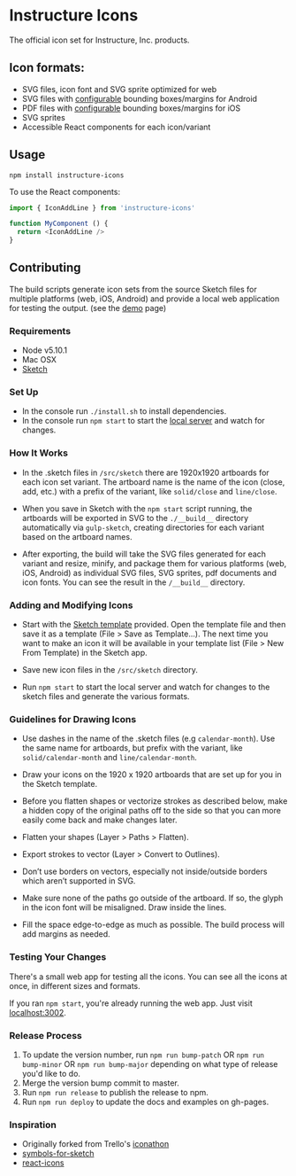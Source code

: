 # Instructure Icons

The official icon set for Instructure, Inc. products.

## Icon formats:

- SVG files, icon font and SVG sprite optimized for web
- SVG files with [configurable](gulpfile.babel.js/config.js) bounding boxes/margins for Android
- PDF files with [configurable](gulpfile.babel.js/config.js) bounding boxes/margins for iOS
- SVG sprites
- Accessible React components for each icon/variant

## Usage

```
npm install instructure-icons
```

To use the React components:

```javascript
import { IconAddLine } from 'instructure-icons'

function MyComponent () {
  return <IconAddLine />
}
```

## Contributing

The build scripts generate icon sets from the source Sketch files for multiple platforms (web, iOS, Android) and provide a local web application for testing the output. (see the [demo](http://instructure.github.io/instructure-icons) page)

### Requirements

- Node v5.10.1
- Mac OSX
- [Sketch](http://bohemiancoding.com/sketch/)

### Set Up

- In the console run `./install.sh` to install dependencies.
- In the console run `npm start` to start the [local server](http://localhost:3002) and watch for changes.

### How It Works

- In the .sketch files in `/src/sketch` there are 1920x1920 artboards for each icon set variant. The artboard name is the name of the icon (close, add, etc.) with a prefix of the variant, like `solid/close` and `line/close`.

- When you save in Sketch with the `npm start` script running, the artboards will be exported in SVG to the `./__build__` directory automatically via `gulp-sketch`, creating directories for each variant based on the artboard names.

- After exporting, the build will take the SVG files generated for each variant and resize, minify, and package them for various platforms (web, iOS, Android) as individual SVG files, SVG sprites, pdf documents and icon fonts. You can see the result in the `/__build__` directory.

### Adding and Modifying Icons

- Start with the [Sketch template](template.sketch) provided. Open the template file and then save it as a template (File > Save as Template...). The next time you want to make an icon it will be available in your template list (File > New From Template) in the Sketch app.

- Save new icon files in the `/src/sketch` directory.

- Run `npm start` to start the local server and watch for changes to the sketch files and generate the various formats.

### Guidelines for Drawing Icons

- Use dashes in the name of the .sketch files (e.g `calendar-month`). Use the same name for artboards, but prefix with the variant, like `solid/calendar-month` and `line/calendar-month`.

- Draw your icons on the 1920 x 1920 artboards that are set up for you in the Sketch template.

- Before you flatten shapes or vectorize strokes as described below, make a hidden copy of the original paths off to the side so that you can more easily come back and make changes later.

- Flatten your shapes (Layer > Paths > Flatten).

- Export strokes to vector (Layer > Convert to Outlines).

- Don’t use borders on vectors, especially not inside/outside borders which aren’t supported in SVG.

- Make sure none of the paths go outside of the artboard. If so, the glyph in the icon font will be misaligned. Draw inside the lines.

- Fill the space edge-to-edge as much as possible. The build process will add margins as needed.

### Testing Your Changes

There's a small web app for testing all the icons. You can see all the icons at once, in different sizes and formats.

If you ran `npm start`, you're already running the web app. Just visit [localhost:3002](http://localhost:3002).

### Release Process

1. To update the version number, run `npm run bump-patch` OR `npm run bump-minor` OR `npm run bump-major` depending on what type of release you'd like to do.
2. Merge the version bump commit to master.
3. Run `npm run release` to publish the release to npm.
4. Run `npm run deploy` to update the docs and examples on gh-pages.

### Inspiration

- Originally forked from Trello's [iconathon](https://github.com/trello/iconathon)
- [symbols-for-sketch](https://github.com/cognitom/symbols-for-sketch)
- [react-icons](https://github.com/gorangajic/react-icons)
